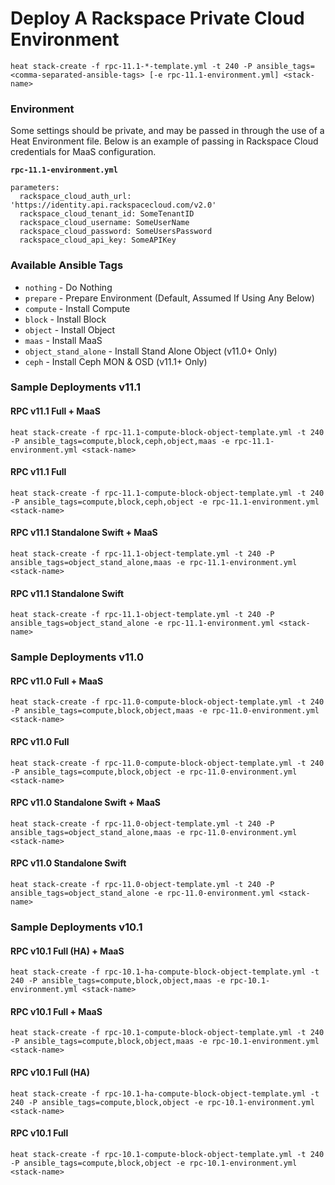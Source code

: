 # Deploy A Rackspace Private Cloud Environment

`heat stack-create -f rpc-11.1-*-template.yml -t 240 -P ansible_tags=<comma-separated-ansible-tags> [-e rpc-11.1-environment.yml] <stack-name>`

### Environment

Some settings should be private, and may be passed in through the use of a Heat Environment file. Below is an example of passing in Rackspace Cloud credentials for MaaS configuration.

**`rpc-11.1-environment.yml`**

```
parameters:
  rackspace_cloud_auth_url: 'https://identity.api.rackspacecloud.com/v2.0'
  rackspace_cloud_tenant_id: SomeTenantID
  rackspace_cloud_username: SomeUserName
  rackspace_cloud_password: SomeUsersPassword
  rackspace_cloud_api_key: SomeAPIKey
```

### Available Ansible Tags

* `nothing`            - Do Nothing
* `prepare`            - Prepare Environment (Default, Assumed If Using Any Below)
* `compute`            - Install Compute
* `block`              - Install Block
* `object`             - Install Object
* `maas`               - Install MaaS
* `object_stand_alone` - Install Stand Alone Object (v11.0+ Only)
* `ceph`               - Install Ceph MON & OSD (v11.1+ Only)

### Sample Deployments v11.1

#### RPC v11.1 Full + MaaS

`heat stack-create -f rpc-11.1-compute-block-object-template.yml -t 240 -P ansible_tags=compute,block,ceph,object,maas -e rpc-11.1-environment.yml <stack-name>`

#### RPC v11.1 Full

`heat stack-create -f rpc-11.1-compute-block-object-template.yml -t 240 -P ansible_tags=compute,block,ceph,object -e rpc-11.1-environment.yml <stack-name>`

#### RPC v11.1 Standalone Swift + MaaS

`heat stack-create -f rpc-11.1-object-template.yml -t 240 -P ansible_tags=object_stand_alone,maas -e rpc-11.1-environment.yml <stack-name>`

#### RPC v11.1 Standalone Swift

`heat stack-create -f rpc-11.1-object-template.yml -t 240 -P ansible_tags=object_stand_alone -e rpc-11.1-environment.yml <stack-name>`

### Sample Deployments v11.0

#### RPC v11.0 Full + MaaS

`heat stack-create -f rpc-11.0-compute-block-object-template.yml -t 240 -P ansible_tags=compute,block,object,maas -e rpc-11.0-environment.yml <stack-name>`

#### RPC v11.0 Full

`heat stack-create -f rpc-11.0-compute-block-object-template.yml -t 240 -P ansible_tags=compute,block,object -e rpc-11.0-environment.yml <stack-name>`

#### RPC v11.0 Standalone Swift + MaaS

`heat stack-create -f rpc-11.0-object-template.yml -t 240 -P ansible_tags=object_stand_alone,maas -e rpc-11.0-environment.yml <stack-name>`

#### RPC v11.0 Standalone Swift

`heat stack-create -f rpc-11.0-object-template.yml -t 240 -P ansible_tags=object_stand_alone -e rpc-11.0-environment.yml <stack-name>`

### Sample Deployments v10.1

#### RPC v10.1 Full (HA) + MaaS

`heat stack-create -f rpc-10.1-ha-compute-block-object-template.yml -t 240 -P ansible_tags=compute,block,object,maas -e rpc-10.1-environment.yml <stack-name>`

#### RPC v10.1 Full + MaaS

`heat stack-create -f rpc-10.1-compute-block-object-template.yml -t 240 -P ansible_tags=compute,block,object,maas -e rpc-10.1-environment.yml <stack-name>`

#### RPC v10.1 Full (HA)

`heat stack-create -f rpc-10.1-ha-compute-block-object-template.yml -t 240 -P ansible_tags=compute,block,object -e rpc-10.1-environment.yml <stack-name>`

#### RPC v10.1 Full

`heat stack-create -f rpc-10.1-compute-block-object-template.yml -t 240 -P ansible_tags=compute,block,object -e rpc-10.1-environment.yml <stack-name>`
